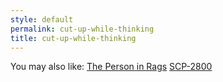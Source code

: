 ```yaml
---
style: default
permalink: cut-up-while-thinking
title: cut-up-while-thinking
---
```

You may also like:
[The Person in Rags](http://scp-wiki.net/the-person-in-rags)
[SCP-2800](http://scp-wiki.net/scp-2800)